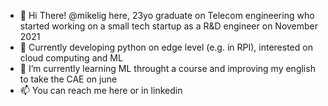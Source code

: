 - 👋 Hi There! @mikelig here, 23yo graduate on Telecom engineering who started working on a small tech startup as a R&D engineer on November 2021
- 👀 Currently developing python on edge level (e.g. in RPI), interested on cloud computing and ML
- 🌱 I’m currently learning ML throught a course and improving my english to take the CAE on june
- 📫 You can reach me here or in linkedin

<!---
mikelig/mikelig is a ✨ special ✨ repository because its `README.md` (this file) appears on your GitHub profile.
You can click the Preview link to take a look at your changes.
--->
